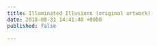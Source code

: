 ```yaml
---
title: Illuminated Illusions (original artwork)
date: 2018-08-31 14:41:48 +0000
published: false

---
```

